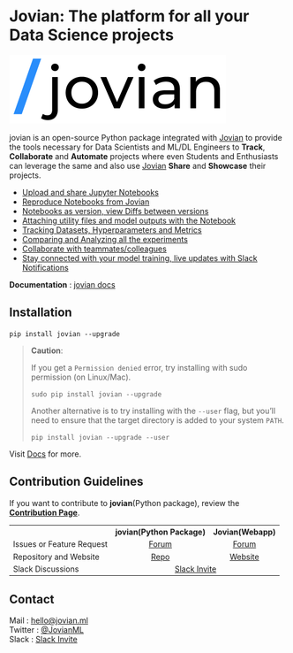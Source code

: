 # Jovian: The platform for all your Data Science projects

![](/docs/jvn_full_logo.png)

jovian is an open-source Python package integrated with [Jovian](https://jovian.ml/?utm_source=github) to provide the tools necessary for Data Scientists and ML/DL Engineers to **Track**, **Collaborate** and **Automate** projects where even Students and Enthusiasts can leverage the same and also use [Jovian](https://jovian.ml/?utm_source=github) **Share** and **Showcase** their projects.

- [Upload and share Jupyter Notebooks](https://jovian-py.readthedocs.io/en/latest/user-guide/02-upload.html)
- [Reproduce Notebooks from Jovian](https://jovian-py.readthedocs.io/en/latest/user-guide/03-reproduce.html)
- [Notebooks as version, view Diffs between versions](https://jovian-py.readthedocs.io/en/latest/user-guide/04-version.html)
- [Attaching utility files and model outputs with the Notebook](https://jovian-py.readthedocs.io/en/latest/user-guide/05-attach.html)
- [Tracking Datasets, Hyperparameters and Metrics](https://jovian-py.readthedocs.io/en/latest/user-guide/06-track.html)
- [Comparing and Analyzing all the experiments](https://jovian-py.readthedocs.io/en/latest/user-guide/07-compare.html)
- [Collaborate with teammates/colleagues](https://jovian-py.readthedocs.io/en/latest/user-guide/08-collaborate.html)
- [Stay connected with your model training, live updates with Slack Notifications](https://jovian-py.readthedocs.io/en/latest/jvn/notif.html)

**Documentation** : [jovian docs](https://jovian-py.readthedocs.io)

## Installation

```
pip install jovian --upgrade
```

> **Caution**:
>
> If you get a `Permission denied` error, try installing with sudo permission (on Linux/Mac).
>
> ```
> sudo pip install jovian --upgrade
> ```
>
> Another alternative is to try installing with the `--user` flag, but you’ll need to ensure that the target directory is added to your system `PATH`.
>
> ```
> pip install jovian --upgrade --user
> ```

Visit [Docs](https://jovian-py.readthedocs.io) for more.

## Contribution Guidelines

If you want to contribute to **jovian**(Python package), review the [**Contribution Page**](https://github.com/JovianML/jovian-py/blob/master/CONTRIBUTING.md).

<table>
    <tr>
        <th> </th>
        <th>jovian(Python Package)</th>
        <th>Jovian(Webapp)</th>
    </tr>
    <tr>
        <td>Issues or Feature Request</td>
        <td align="center"> <a href="https://github.com/JovianML/jovian-py/issues">Forum</a> </td>
        <td align="center"> <a href="https://github.com/JovianML/jovian-support/issues">Forum</a> </td>
    </tr>
    <tr>
        <td>Repository and Website</td>
        <td align="center"> <a href="https://github.com/JovianML">Repo</a> </td>
        <td align="center"> <a href="https://jovian.ml/?utm_source=github">Website</a> </td>
    </tr>
    <tr>
        <td>Slack Discussions</td>
        <td align="center" colspan=2> <a href="https://bit.ly/jovian-users">Slack Invite</a> </td>
    </tr>
</table>

## Contact

Mail : hello@jovian.ml
<br>
Twitter : [@JovianML](https://twitter.com/JovianML)
<br>
Slack : [Slack Invite](https://bit.ly/jovian-users)
